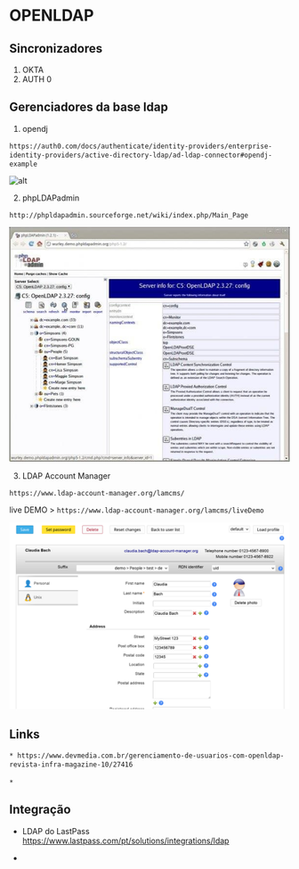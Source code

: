 # OPENLDAP


## Sincronizadores
1. OKTA
2. AUTH 0


## Gerenciadores da base ldap
1. opendj
```
https://auth0.com/docs/authenticate/identity-providers/enterprise-identity-providers/active-directory-ldap/ad-ldap-connector#opendj-example

```
![alt](https://images.ctfassets.net/cdy7uua7fh8z/14fTMlPqtzUicW2VTZPLPG/3ffa90a44eb864455ad3b77406f8ad32/opendj-attributes.png)


2. phpLDAPadmin 
```
http://phpldapadmin.sourceforge.net/wiki/index.php/Main_Page
```
![alt](./img/phpLDAPadmin.jpg)

3. LDAP Account Manager
```
https://www.ldap-account-manager.org/lamcms/

``` 
live DEMO > ```https://www.ldap-account-manager.org/lamcms/liveDemo```

![alt]( ./img/LDAPAccountManager-userEdit.png)


## Links
```
* https://www.devmedia.com.br/gerenciamento-de-usuarios-com-openldap-revista-infra-magazine-10/27416

* 

```


## Integração
* LDAP do LastPass https://www.lastpass.com/pt/solutions/integrations/ldap

* 